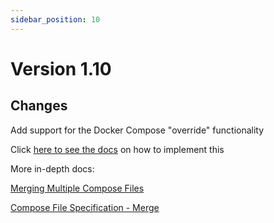 ```yaml
---
sidebar_position: 10
---
```

# Version 1.10

## Changes

Add support for the Docker Compose "override" functionality 

Click [here to see the docs](../getting-started/container-overrides.md) on how to implement this


More in-depth docs:

[Merging Multiple Compose Files](https://docs.docker.com/compose/how-tos/multiple-compose-files/merge/)

[Compose File Specification - Merge](https://docs.docker.com/reference/compose-file/merge/)
